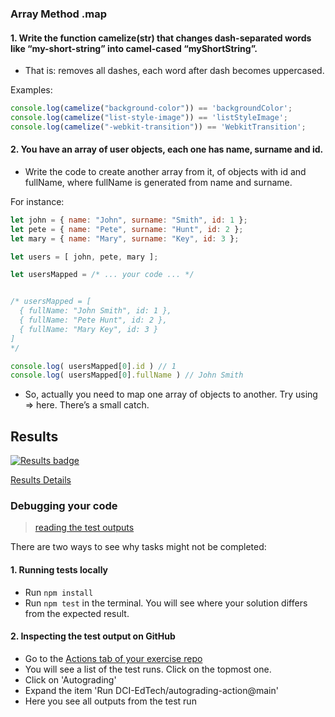 ### Array Method .map

#### 1. Write the function camelize(str) that changes dash-separated words like “my-short-string” into camel-cased “myShortString”.

* That is: removes all dashes, each word after dash becomes uppercased.

Examples:
```js
console.log(camelize("background-color")) == 'backgroundColor';
console.log(camelize("list-style-image")) == 'listStyleImage';
console.log(camelize("-webkit-transition")) == 'WebkitTransition';
``` 

#### 2. You have an array of user objects, each one has name, surname and id.

* Write the code to create another array from it, of objects with id and fullName, where fullName is generated from name and surname.

For instance:
```js
let john = { name: "John", surname: "Smith", id: 1 };
let pete = { name: "Pete", surname: "Hunt", id: 2 };
let mary = { name: "Mary", surname: "Key", id: 3 };

let users = [ john, pete, mary ];

let usersMapped = /* ... your code ... */


/* usersMapped = [
  { fullName: "John Smith", id: 1 },
  { fullName: "Pete Hunt", id: 2 },
  { fullName: "Mary Key", id: 3 }
]
*/

console.log( usersMapped[0].id ) // 1
console.log( usersMapped[0].fullName ) // John Smith
``` 
* So, actually you need to map one array of objects to another. Try using => here. There’s a small catch.
[//]: # (autograding info start)
## Results
  [![Results badge](../../blob/badges/.github/badges/autograding/badge.svg)](https://github.com/DigitalCareerInstitute/PB-Data-Structure-ArrayMethod-map/actions)
  
  [Results Details](https://github.com/DigitalCareerInstitute/PB-Data-Structure-ArrayMethod-map/actions)
  
  ### Debugging your code
  > [reading the test outputs](https://github.com/DCI-EdTech/autograding-setup/wiki/Reading-test-outputs)
  
  There are two ways to see why tasks might not be completed:
  #### 1. Running tests locally
  - Run `npm install`
  - Run `npm test` in the terminal. You will see where your solution differs from the expected result.
  
  #### 2. Inspecting the test output on GitHub
  - Go to the [Actions tab of your exercise repo](https://github.com/DigitalCareerInstitute/PB-Data-Structure-ArrayMethod-map/actions)
  - You will see a list of the test runs. Click on the topmost one.
  - Click on 'Autograding'
  - Expand the item 'Run DCI-EdTech/autograding-action@main'
  - Here you see all outputs from the test run
[//]: # (autograding info end)